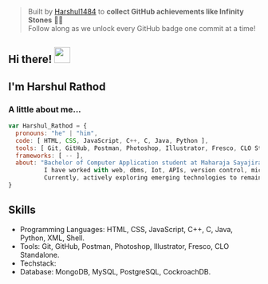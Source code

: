 
> Built by [Harshul1484](https://github.com/Harshul1484) to **collect GitHub achievements like Infinity Stones** 🧤💎  
> Follow along as we unlock every GitHub badge one commit at a time!
## Hi there! <img src="https://media.giphy.com/media/cLGu3Icy4OImKOJpai/giphy.gif" width="32"> 
## I'm Harshul Rathod  

###  A little about me...  

```javascript
var Harshul_Rathod = {
  pronouns: "he" | "him",
  code: [ HTML, CSS, JavaScript, C++, C, Java, Python ],
  tools: [ Git, GitHub, Postman, Photoshop, Illustrator, Fresco, CLO Standalone ],
  frameworks: [ -- ],
  about: "Bachelor of Computer Application student at Maharaja Sayajirao University, skilled in web development.
          I have worked with web, dbms, Iot, APIs, version control, microcontroller.
          Currently, actively exploring emerging technologies to remain current with industry advancements."
}

```

## Skills

- Programming Languages: HTML, CSS, JavaScript, C++, C, Java, Python, XML, Shell.
- Tools: Git, GitHub, Postman, Photoshop, Illustrator, Fresco, CLO Standalone.
- Techstack:
- Database: MongoDB, MySQL, PostgreSQL, CockroachDB.
